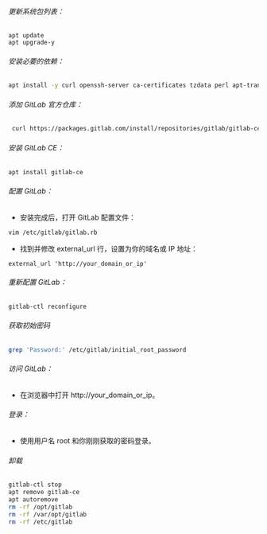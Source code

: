 ###### 更新系统包列表：

```shell
apt update
apt upgrade-y
```

###### 安装必要的依赖：

```bash
apt install -y curl openssh-server ca-certificates tzdata perl apt-transport-https
```

###### 添加 GitLab 官方仓库：

```bash
 curl https://packages.gitlab.com/install/repositories/gitlab/gitlab-ce/script.deb.sh | bash
```

###### 安装 GitLab CE：

```bash
apt install gitlab-ce
```

###### 配置 GitLab：

-   安装完成后，打开 GitLab 配置文件：

```bash
vim /etc/gitlab/gitlab.rb
```

-   找到并修改 external_url 行，设置为你的域名或 IP 地址：

```.env
external_url 'http://your_domain_or_ip'
```

###### 重新配置 GitLab：

```bash
gitlab-ctl reconfigure
```

###### 获取初始密码

```bash
grep 'Password:' /etc/gitlab/initial_root_password
```

###### 访问 GitLab：

-   在浏览器中打开 http://your_domain_or_ip。

###### 登录：

-   使用用户名 root 和你刚刚获取的密码登录。

###### 卸载

```bash
gitlab-ctl stop
apt remove gitlab-ce
apt autoremove
rm -rf /opt/gitlab
rm -rf /var/opt/gitlab
rm -rf /etc/gitlab
```
